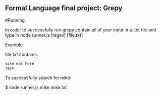 ## Formal Language final project: Grepy

#Running

In order to successfully run grepy contain all of your input in a .txt file and type in node runner.js [regex] [file.txt]


Example:

file.txt contains:
```javascript
mike was here
test
```

To successfully search for mike:

$ node runner.js mike mike.txt
